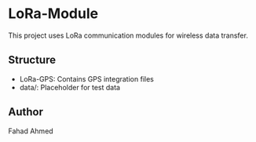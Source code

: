 # LoRa-Module

This project uses LoRa communication modules for wireless data transfer.

## Structure
- LoRa-GPS: Contains GPS integration files
- data/: Placeholder for test data

## Author
Fahad Ahmed

